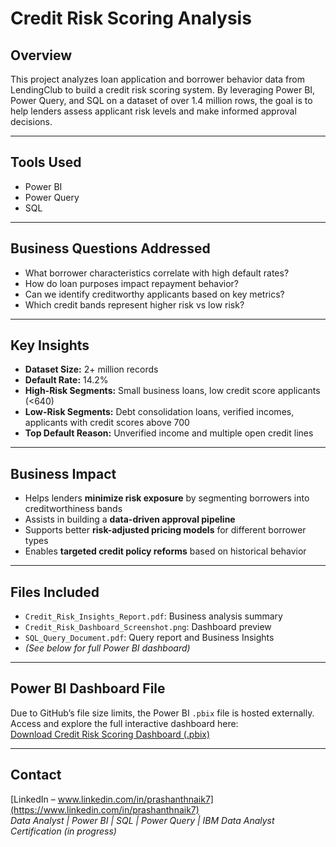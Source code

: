 # Credit Risk Scoring Analysis

## Overview
This project analyzes loan application and borrower behavior data from LendingClub to build a credit risk scoring system. By leveraging Power BI, Power Query, and SQL on a dataset of over 1.4 million rows, the goal is to help lenders assess applicant risk levels and make informed approval decisions.

---

## Tools Used
- Power BI  
- Power Query  
- SQL  

---

## Business Questions Addressed
- What borrower characteristics correlate with high default rates?
- How do loan purposes impact repayment behavior?
- Can we identify creditworthy applicants based on key metrics?
- Which credit bands represent higher risk vs low risk?

---

## Key Insights
- **Dataset Size:** 2+ million records  
- **Default Rate:** 14.2%  
- **High-Risk Segments:** Small business loans, low credit score applicants (<640)  
- **Low-Risk Segments:** Debt consolidation loans, verified incomes, applicants with credit scores above 700  
- **Top Default Reason:** Unverified income and multiple open credit lines  

---

## Business Impact
- Helps lenders **minimize risk exposure** by segmenting borrowers into creditworthiness bands  
- Assists in building a **data-driven approval pipeline**  
- Supports better **risk-adjusted pricing models** for different borrower types  
- Enables **targeted credit policy reforms** based on historical behavior  

---

## Files Included
- `Credit_Risk_Insights_Report.pdf`: Business analysis summary  
- `Credit_Risk_Dashboard_Screenshot.png`: Dashboard preview  
- `SQL_Query_Document.pdf`: Query report and Business Insights  
- *(See below for full Power BI dashboard)*

---

## Power BI Dashboard File  
Due to GitHub’s file size limits, the Power BI `.pbix` file is hosted externally.  
Access and explore the full interactive dashboard here:  
[Download Credit Risk Scoring Dashboard (.pbix)](https://drive.google.com/file/d/1-1k9S3XQ0y1vkwl3KXXc_e4Cm4IML2aL/view?usp=sharing)

---

## Contact  
[LinkedIn – www.linkedin.com/in/prashanthnaik7](https://www.linkedin.com/in/prashanthnaik7)  
*Data Analyst | Power BI | SQL | Power Query | IBM Data Analyst Certification (in progress)*


